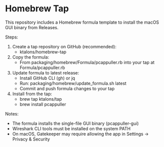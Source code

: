 # Homebrew Tap

This repository includes a Homebrew formula template to install the macOS GUI binary from Releases.

Steps:
1) Create a tap repository on GitHub (recommended):
   - ktalons/homebrew-tap
2) Copy the formula:
   - From packaging/homebrew/Formula/pcappuller.rb into your tap at Formula/pcappuller.rb
3) Update formula to latest release:
   - Install GitHub CLI (gh) or jq
   - Run: packaging/homebrew/update_formula.sh latest
   - Commit and push formula changes to your tap
4) Install from the tap:
   - brew tap ktalons/tap
   - brew install pcappuller

Notes:
- The formula installs the single-file GUI binary (pcappuller-gui)
- Wireshark CLI tools must be installed on the system PATH
- On macOS, Gatekeeper may require allowing the app in Settings -> Privacy & Security
